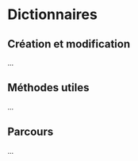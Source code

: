 # **Dictionnaires**

## Création et modification

...
<br>


## Méthodes utiles

...
<br>


## Parcours

...